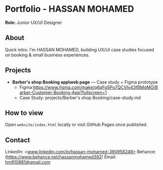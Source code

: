 # Portfolio - HASSAN MOHAMED

**Role:** Junior UX/UI Designer

## About
Quick intro: I'm HASSAN MOHAMED, building UX/UI case studies focused on booking & small business experiences.

## Projects
- **Barber's shop Booking app\web page** — Case study + Figma prototype  
  - Figma:https://www.figma.com/make/q6qFq5Po7QCVIy43fBMqMO/Barber-Customer-Booking-App?fullscreen=1
  - Case Study: projects/Barber's shop Booking/case-study.md

## How to view
Open `website/index.html` locally or visit GitHub Pages once published.

## Contact
LinkedIn: <www.linkedin.com/in/hassan-mohamed-390958248>
Behance: (https://www.behance.net/hassanmohamed392)
Email: hm910881@gmail.com
